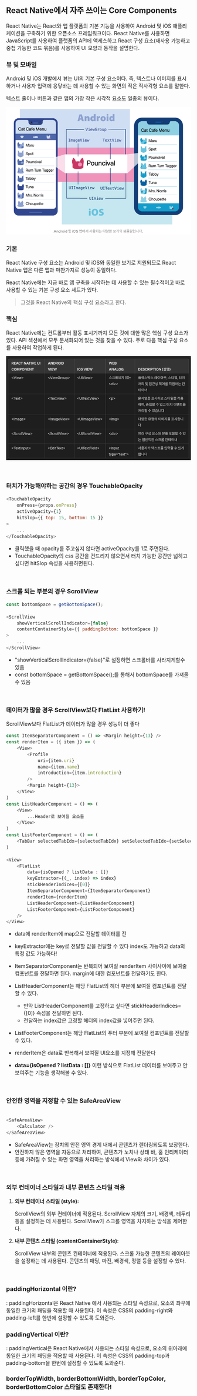 ## React Native에서 자주 쓰이는 Core Components

React Native는 React와 앱 플랫폼의 기본 기능을 사용하여 Android 및 iOS 애플리케이션을 구축하기 위한 오픈소스 프레임워크이다.
React Native를 사용하면 JavaScript를 사용하여 플랫폼의 API에 액세스하고 React 구성 요소(재사용 가능하고 중첩 가능한 코드 묶음)를 사용하여 UI 모양과 동작을 설명한다. 

### 뷰 및 모바일
Android 및 iOS 개발에서 뷰는 UI의 기본 구성 요소이다. 즉, 텍스트나 이미지를 표시하거나 사용자 입력에 응닿바는 데 사용할 수 있는 화면의 작은 직사각형 요소를 말한다.

텍스트 줄이나 버튼과 같은 앱의 가장 작은 시각적 요소도 일종의 뷰이다.

![alt text](image.png)


### 기본
React Native 구성 요소는 Android 및 iOS와 동일한 보기로 지원되므로 React Native 앱은 다른 앱과 마찬가지로 성능이 동일하다. 

React Native에는 지금 바로 앱 구축을 시작하는 데 사용할 수 있는 필수적이고 바로 사용할 수 있는 기본 구성 요소 세트가 있다.
> 그것을 React Native의 핵심 구성 요소라고 한다.

### 핵심
React Native에는 컨트롤부터 활동 표시기까지 모든 것에 대한 많은 핵심 구성 요소가 있다. API 섹션에서 모두 문서화되어 있는 것을 찾을 수 있다. 
주로 다음 핵심 구성 요소를 사용하여 작업하게 된다.

![alt text](image-1.png)

<br/>


### 터치가 가능해야하는 공간의 경우 TouchableOpacity
```js
<TouchableOpacity 
    onPress={props.onPress} 
    activeOpacity={1}
    hitSlop={{ top: 15, bottom: 15 }}
>
    ...
</TouchableOpacity>
```
- 클릭했을 때 opacity를 주고싶지 않다면 activeOpacity를 1로 주면된다.
- TouchableOpacity의 css 공간을 건드리지 않으면서 터치 가능한 공간만 넓히고 싶다면 hitSlop 속성을 사용하면된다.
<br/>


### 스크롤 되는 부분의 경우 ScrollView 
```js
const bottomSpace = getBottomSpace();

<ScrollView 
    showVerticalScrollIndicator={false} 
    contentContainerStyle={{ paddingBottom: bottomSpace }}
>
    ...
</ScrollView>
```
- "showVerticalScrollIndicator={false}"로 설정하면 스크롤바를 사라지게할수 있음
- const bottomSpace = getBottomSpace();를 통해서 bottomSpace를 가져올 수 있음

<br/>

### 데이터가 많을 경우 ScrollView보다 FlatList 사용하기!
ScrollView보다 FlatList가 데이터가 많을 경우 성능이 더 좋다
```js
const ItemSeparatorComponent = () => <Margin height={13} />
const renderItem = ({ item }) => (
    <View>
        <Profile 
            uri={item.uri}
            name={item.name}
            introduction={item.introduction}
        />
        <Margin height={13}>
    </View>
) 
const ListHeaderComponent = () => (
    <View>
        ...Header로 보여질 요소들
    </View>
)
const ListFooterComponent = () => (
    <TabBar selectedTabIdx={selectedTabIdx} setSelectedTabIdx={setSelectedTabIdx} />
)

<View>
    <FlatList
        data={isOpened ? listData : []}
        keyExtractor={(_, index) => index}
        stickHeaderIndices={[0]}
        ItemSeparatorComponent={ItemSeparatorComponent}
        renderItem={renderItem}
        ListHeaderComponent={ListHeaderComponent}
        ListFooterComponent={ListFooterComponent}
    />
</View>
```
- data에 renderItem에 map으로 전달할 데이터를 전
- keyExtractor에는 key로 전달할 값을 전달할 수 있다 index도 가능하고 data의 특정 값도 가능하다! 
- ItemSeparatorComponent는 반복되어 보여질 renderItem 사이사이에 보여줄 컴포넌트를 전달하면 된다. margin에 대한 컴포넌트를 전달하기도 한다.
- ListHeaderComponent는 해당 FlatList의 헤더 부분에 보여질 컴포넌트를 전달할 수 있다.
    - 만약 ListHeaderComponent를 고정하고 싶다면 stickHeaderIndices={[0]} 속성을 전달하면 된다.
    - 전달하는 index값은 고정할 헤더의 index값을 넣어주면 된다.
- ListFooterComponent는 해당 FlatList의 푸터 부분에 보여질 컴포넌트를 전달할 수 있다.
- renderItem은 data로 반복해서 보여질 UI요소를 지정해 전달한다

- **data={isOpened ? listData : []}** 이런 방식으로 FlatList 데이터를 보여주고 안보여주는 기능을 생각해볼 수 있다.

<br/>

### 안전한 영역을 지정할 수 있는 SafeAreaView

```js

<SafeAreaView>
    <Calculator />
</SafeAreaView>

```
- SafeAreaView는 장치의 안전 영역 경계 내에서 콘텐츠가 렌더링되도록 보장한다. 
- 안전하지 않은 영역을 자동으로 처리하여, 콘텐츠가 노치나 상태 바, 홈 인티케이터 등에 가려질 수 있는 화면 영역을 처리하는 방식에서 View와 차이가 있다.


<br/>

### 외부 컨테이너 스타일과 내부 콘텐츠 스타일 적용

1. **외부 컨테이너 스타일 (style):**

    ScrollView의 외부 컨테이너에 적용된다.
    ScrollView 자체의 크기, 배경색, 테두리 등을 설정하는 데 사용된다.
    ScrollView가 스크롤 영역을 차지하는 방식을 제어한다.

2. **내부 콘텐츠 스타일 (contentContainerStyle)**:

    ScrollView 내부의 콘텐츠 컨테이너에 적용된다.
    스크롤 가능한 콘텐츠의 레이아웃을 설정하는 데 사용된다.
    콘텐츠의 패딩, 마진, 배경색, 정렬 등을 설정할 수 있다.

<br/>

### paddingHorizontal 이란?
: paddingHorizontal은 React Native 에서 사용되는 스타일 속성으로, 요소의 좌우에 동일한 크기의 패딩을 적용할 때 사용된다. 이 속성은 CSS의 padding-right와 padding-left를 한번에 설정할 수 있도록 도와준다.

### paddingVertical 이란?
: paddingVertical은 React Native에서 사용되는 스타일 속성으로, 요소의 위아래에 동일한 크기의 패딩을 적용할 때 사용된다. 이 속성은 CSS의 padding-top과 padding-bottom을 한번에 설정할 수 있도록 도와준다.

### borderTopWidth, borderBottomWidth, borderTopColor, borderBottomColor 스타일도 존재한다!



